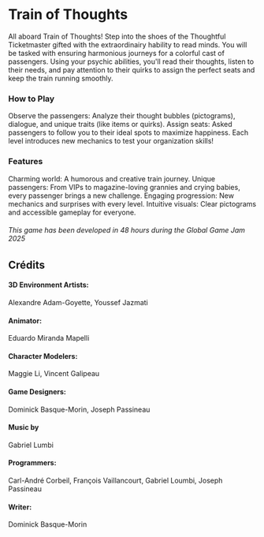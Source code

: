 # Train of Thoughts #

All aboard Train of Thoughts! Step into the shoes of the Thoughtful Ticketmaster gifted with the extraordinairy hability to read minds.
You will be tasked with ensuring harmonious journeys for a colorful cast of passengers. Using your psychic abilities, you'll read their thoughts, 
listen to their needs, and pay attention to their quirks to assign the perfect seats and keep the train running smoothly.

### How to Play ##
Observe the passengers: Analyze their thought bubbles (pictograms), dialogue, and unique traits (like items or quirks).
Assign seats: Asked passengers to follow you to their ideal spots to maximize happiness.
Each level introduces new mechanics to test your organization skills!

### Features ###
Charming world: A humorous and creative train journey.
Unique passengers: From VIPs to magazine-loving grannies and crying babies, every passenger brings a new challenge.
Engaging progression: New mechanics and surprises with every level.
Intuitive visuals: Clear pictograms and accessible gameplay for everyone.

###### This game has been developed in 48 hours during the Global Game Jam 2025 ######


## Crédits ##

#### 3D Environment Artists: #### 
Alexandre Adam-Goyette, Youssef Jazmati

#### Animator: ####
Eduardo Miranda Mapelli

#### Character Modelers: ####
Maggie Li, Vincent Galipeau

#### Game Designers: ####
Dominick Basque-Morin, Joseph Passineau

#### Music by ####
Gabriel Lumbi

#### Programmers: ####
Carl-André Corbeil, François Vaillancourt, Gabriel Loumbi, Joseph Passineau

#### Writer: ####
Dominick Basque-Morin








